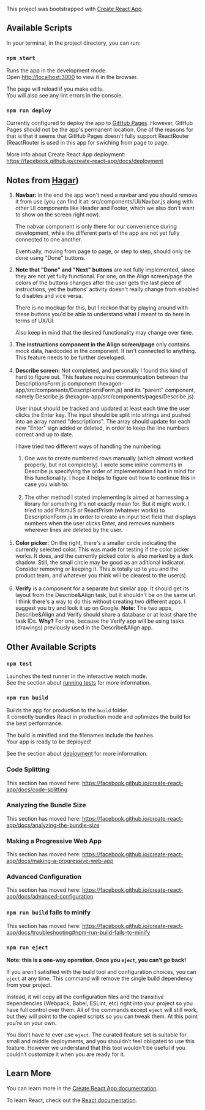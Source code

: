 This project was bootstrapped with [Create React App](https://github.com/facebook/create-react-app).

## Available Scripts

In your terminal, in the project directory, you can run:

### `npm start`

Runs the app in the development mode.<br>
Open [http://localhost:3000](http://localhost:3000) to view it in the browser.

The page will reload if you make edits.<br>
You will also see any lint errors in the console.

### `npm run deploy`

Currently configured to deploy the app to [GitHub Pages](https://onlplab.github.io/hexagon-app/). However, GitHub Pages should not be the app's permanent location. One of the reasons for that is that it seems that GitHub Pages doesn't fully support ReactRouter (ReactRouter is used in this app for swiching from page to page.

More info about Create React App deployment: https://facebook.github.io/create-react-app/docs/deployment

## Notes from [Hagar](https://github.com/strayblues))

<ol>
<li>
<b>Navbar:</b> in the end the app won't need a navbar and you should remove it from use (you can find it at: src/components/UI/Navbar.js along with other UI components like Header and Footer, which we also don't want to show on the screen right now).

The nabvar component is only there for our convenience during development, while the different parts of the app are not yet fully connected to one another.

Eventually, moving from page to page, or step to step, should only be done using "Done" buttons.

</li>
<li>
<b>Note that "Done" and "Next" buttons</b> are not fully implemented, since they are not yet fully functional. For one, on the Align screen/page the colors of the buttons changes after the user gets the last piece of instructions, yet the buttons' activity doesn't really change from ebabled to disables and vice versa.

There is no mockup for this, but I reckon that by playing around with these buttons you'd be able to understand what I meant to do here in terms of UX/UI.

Also keep in mind that the desired functionality may change over time.

</li>
<li>
<b>The instructions component in the Align screen/page</b> only contains mock data, hardcoded in the component. It isn't connected to anything. This feature needs to be further developed.
</li><br>
<li>
<b>Describe screen:</b> Not completed, and personally I found this kind of hard to figure out. This feature requires communication between the DescriptionsForm.js component (hexagon-app/src/components/DescriptionsForm.js) and its "parent" component, namely Describe.js (hexagon-app/src/components/pages/Describe.js).

User input should be tracked and updated at least each time the user clicks the Enter key. The input should be split into strings and pushed into an array named "descriptions". The array should update for each new "Enter" sign added or deleted, in order to keep the line numbers correct and up to date.

I have tried two different ways of handling the numbering:

<ol>
<li>
One was to create numbered rows manually (which almost worked properly, but not completely). I wrote some inline comments in Describe.js specifying the order of implementation I had in mind for this functionality. I hope it helps to figure out how to continue this in case you wish to.
</li><br>
<li>
The other method I stated implementing is aimed at harnessing a library for something it's not exactly mean for. But it might work. I tried to add PrismJS or ReactPrism (whatever works) to DescriptionForm.js in order to create an input text field that displays numbers when the user clicks Enter, and removes numbers wherever lines are deleted by the user. 
</ol>
</li><br>
<li>
<b>Color picker:</b> On the right, there's a smaller circle indicating the currently selected color. This was made for testing if the color picker works. It does, and the currently picked color is also marked by a dark shadow. Still, the small circle may be good as an aditional indicator. Consider removing or keeping it. This is totally up to you and the product team, and whatever you think will be clearest to the user(s).
</li><br>
<li><b>Verify</b> is a component for a separate but similar app. It should get its layout from the Describe&Align task, but it shouldn't be on the same url. I think there's a way to do this without creating two different apps. I suggest you try and look it up on Google.
<b>Note:</b> The two apps, Describe&Align and Verify should share a database or at least share the task IDs. <b>Why?</b> For one, because the Verify app will be using tasks (drawings) previously used in the Describe&Align app. 
</li>
</ol>

## Other Available Scripts

### `npm test`

Launches the test runner in the interactive watch mode.<br>
See the section about [running tests](https://facebook.github.io/create-react-app/docs/running-tests) for more information.

### `npm run build`

Builds the app for production to the `build` folder.<br>
It correctly bundles React in production mode and optimizes the build for the best performance.

The build is minified and the filenames include the hashes.<br>
Your app is ready to be deployed!

See the section about [deployment](https://facebook.github.io/create-react-app/docs/deployment) for more information.

### Code Splitting

This section has moved here: https://facebook.github.io/create-react-app/docs/code-splitting

### Analyzing the Bundle Size

This section has moved here: https://facebook.github.io/create-react-app/docs/analyzing-the-bundle-size

### Making a Progressive Web App

This section has moved here: https://facebook.github.io/create-react-app/docs/making-a-progressive-web-app

### Advanced Configuration

This section has moved here: https://facebook.github.io/create-react-app/docs/advanced-configuration

### `npm run build` fails to minify

This section has moved here: https://facebook.github.io/create-react-app/docs/troubleshooting#npm-run-build-fails-to-minify

### `npm run eject`

**Note: this is a one-way operation. Once you `eject`, you can’t go back!**

If you aren’t satisfied with the build tool and configuration choices, you can `eject` at any time. This command will remove the single build dependency from your project.

Instead, it will copy all the configuration files and the transitive dependencies (Webpack, Babel, ESLint, etc) right into your project so you have full control over them. All of the commands except `eject` will still work, but they will point to the copied scripts so you can tweak them. At this point you’re on your own.

You don’t have to ever use `eject`. The curated feature set is suitable for small and middle deployments, and you shouldn’t feel obligated to use this feature. However we understand that this tool wouldn’t be useful if you couldn’t customize it when you are ready for it.

## Learn More

You can learn more in the [Create React App documentation](https://facebook.github.io/create-react-app/docs/getting-started).

To learn React, check out the [React documentation](https://reactjs.org/).
